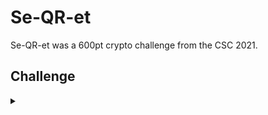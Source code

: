 <H1>Se-QR-et</H1>
<p></p>
Se-QR-et was a 600pt crypto challenge from the CSC 2021.
<p></p>
<H2>Challenge</H2>
<details>
    <summary></summary>
<p></p>
A group of hackers are hiding sensitive information in PNG files using ultra secure and high-end technology "QR Codes"...
Ok you are probably not very impressed yet, but I heard they are using the best and most secure cryptography in the market One-Time Pad.
<p></p>
flag format: flag_{IAMASTRING}
<p></p>
<details>
    <summary>Hint</summary>
<p></p>
So, Hackers use same cryptography as NSA? Interesting
<p></p>
</details>
<p></p>
<details>
    <summary>Hint</summary>
<p></p>
If there is nothing useful, maybe I need a third file?
<p></p>
</details>
<p></p>
Challenge File: <a href="https://drive.google.com/file/d/1GMd7HUceAg5QKRQaZj8aFSmErQeufaCn/view?usp=sharing" rel="nofollow">Google Drive</a>
<p></p>
<p></p>
Challenge File: <a href="https://drive.google.com/file/d/1Rv0qWJVkkDYqUuyw-QIvuxWoNCKq_50_/view?usp=sharing" rel="nofollow">Google Drive</a>
<p></p>
<details>
    <summary>Walkthrough</summary>
<p></p>

</details>
</details>